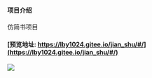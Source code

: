 #### 项目介绍
仿简书项目

#### [预览地址: https://lby1024.gitee.io/jian_shu/#/](https://lby1024.gitee.io/jian_shu/#/)
![](https://note.youdao.com/yws/public/resource/5a7643406b2a561b86bccba1be90c676/xmlnote/5BDCCB7102414C0BBCA57F74817E0595/23477)